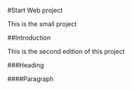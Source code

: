 #Start Web project

This is the small project

##Introduction

This is the second edition of this project

###Heading

####Paragraph
